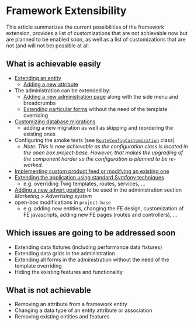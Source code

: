 # Framework Extensibility

This article summarizes the current possibilities of the framework extension,
provides a list of customizations that are not achievable now but are planned to be enabled soon, 
as well as a list of customizations that are not (and will not be) possible at all.

## What is achievable easily
* [Extending an entity](/docs/wip_glassbox/entity-extension.md)
    * [Adding a new attribute](/docs/cookbook/adding-new-attribute-to-an-entity.md)
* The administration can be extended by:
    * [Adding a new administration page](/docs/cookbook/adding-a-new-administration-page.md) along with the side menu and breadcrumbs
    * [Extending particular forms](/docs/wip_glassbox/form-extension.md) without the need of the template overriding
* [Customizing database migrations](/docs/introduction/database-migrations.md)
    * adding a new migration as well as skipping and reordering the existing ones
* Configuring the smoke tests (see [`RouteConfigCustomization`](/project-base/tests/ShopBundle/Smoke/Http/RouteConfigCustomization.php) class)
    * *Note: This is now achievable as the configuration class is located in the open box project-base. 
    However, that makes the upgrading of the component harder so the configuration is planned to be re-worked.*
* [Implementing custom product feed or modifying an existing one](/docs/introduction/product-feeds.md)
* [Extending the application using standard Symfony techniques](https://symfony.com/doc/current/bundles/override.html)
    * e.g. overriding Twig templates, routes, services, ...
* [Adding a new advert position](/docs/cookbook/adding-a-new-advert-position.md) to be used in the administration section *Marketing > Advertising system*
* open-box modifications in `project-base`
    * e.g. adding new entities, changing the FE design, customization of FE javascripts, adding new FE pages (routes and controllers), ...

## Which issues are going to be addressed soon
* Extending data fixtures (including performance data fixtures)
* Extending data grids in the administration
* Extending all forms in the administration without the need of the template overriding
* Hiding the existing features and functionality

## What is not achievable
* Removing an attribute from a framework entity
* Changing a data type of an entity attribute or association
* Removing existing entities and features